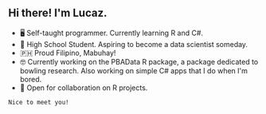 ## Hi there! I'm Lucaz.  
- 🖥 Self-taught programmer. Currently learning R and C#.
- 🏫 High School Student. Aspiring to become a data scientist someday.
- 🇵🇭 Proud Filipino, Mabuhay!
- 🤓 Currently working on the PBAData R package, a package dedicated to bowling research. Also working on simple C# apps that I do when I'm bored.
- 🤝 Open for collaboration on R projects.
```
Nice to meet you!
```

